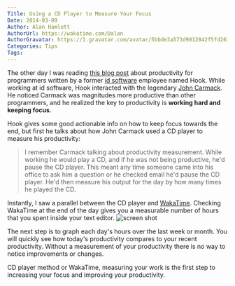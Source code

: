 ```yaml
---
Title: Using a CD Player to Measure Your Focus
Date: 2014-03-09
Author: Alan Hamlett
AuthorUrl: https://wakatime.com/@alan
AuthorGravatar: https://1.gravatar.com/avatar/5bbde3a573d9012842f5fd261caa0bfe
Categories: Tips
Tags:
---
```


The other day I was reading [this blog post](http://bookofhook.blogspot.de/2013/03/smart-guy-productivity-pitfalls.html) about productivity for programmers written by a former [id software](https://en.wikipedia.org/wiki/Id_Software) employee named Hook.
While working at id software, Hook interacted with the legendary [John Carmack](https://twitter.com/ID_AA_Carmack).
He noticed Carmack was magnitudes more productive than other programmers, and he realized the key to productivity is <b>working hard and keeping focus</b>.

Hook gives some good actionable info on how to keep focus towards the end, but first he talks about how John Carmack used a CD player to measure his productivity:
> I remember Carmack talking about productivity measurement.  While working he would play a CD, and if he was not being productive, he'd pause the CD player.  This meant any time someone came into his office to ask him a question or he checked email he'd pause the CD player.  He'd then measure his output for the day by how many times he played the CD.

Instantly, I saw a parallel between the CD player and [WakaTime](https://wakatime.com/).
Checking WakaTime at the end of the day gives you a measurable number of hours that you spent inside your text editor.
<img src="https://s3-us-west-1.amazonaws.com/wakatime/blog/2.1.png" class="img-thumbnail" title="Today's logged time" alt="screen shot" />

The next step is to graph each day's hours over the last week or month.
You will quickly see how today's productivity compares to your recent productivity.
Without a measurement of your productivity there is no way to notice improvements or changes.

CD player method or WakaTime, measuring your work is the first step to increasing your focus and improving your productivity.
